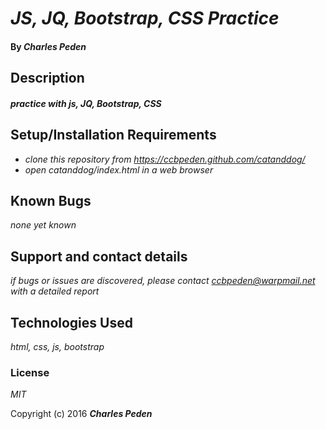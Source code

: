 # _JS, JQ, Bootstrap, CSS Practice_

#### By _**Charles Peden**_

## Description

#### _practice with js, JQ, Bootstrap, CSS_


## Setup/Installation Requirements

* _clone this repository from https://ccbpeden.github.com/catanddog/_
* _open catanddog/index.html in a web browser_


## Known Bugs

_none yet known_

## Support and contact details

_if bugs or issues are discovered, please contact ccbpeden@warpmail.net with a detailed report_

## Technologies Used

_html, css, js, bootstrap_

### License

*MIT*

Copyright (c) 2016 **_Charles Peden_**
